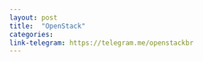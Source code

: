 ```yaml
---
layout: post
title:  "OpenStack"
categories: 
link-telegram: https://telegram.me/openstackbr
---
```



